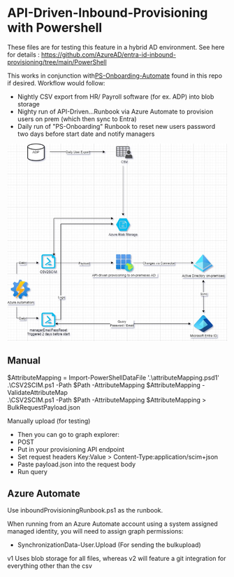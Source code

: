 # API-Driven-Inbound-Provisioning with Powershell 

These files are for testing this feature in a hybrid AD environment. See here for details : https://github.com/AzureAD/entra-id-inbound-provisioning/tree/main/PowerShell

This works in conjunction with[PS-Onboarding-Automate](../PS-Onboarding-Automate/) found in this repo if desired. Workflow would follow:
- Nightly CSV export from HR/ Payroll software (for ex. ADP) into blob storage 
- Nighty run of API-Driven...Runbook via Azure Automate to provision users on prem (which then sync to Entra)
- Daily run of "PS-Onboarding" Runbook to reset new users password two days before start date and notify managers

![Screenshot of a comment on a GitHub issue showing an image, added in the Markdown, of an Octocat smiling and raising a tentacle.](./images/Employee%20Onboarding%20Desired%20Workflow%20ANON.jpg)

## Manual

$AttributeMapping = Import-PowerShellDataFile '.\attributeMapping.psd1' \
.\CSV2SCIM.ps1 -Path $Path -AttributeMapping $AttributeMapping -ValidateAttributeMap \
.\CSV2SCIM.ps1 -Path $Path -AttributeMapping $AttributeMapping > BulkRequestPayload.json

Manually upload (for testing)

- Then you can go to graph explorer:
- POST
- Put in your provisioning API endpoint
- Set request headers Key:Value > Content-Type:application/scim+json
- Paste payload.json into the request body
- Run query

## Azure Automate 

Use inboundProvisioningRunbook.ps1 as the runbook. 

When running from an Azure Automate account using a system assigned managed identity, you will need to assign graph permissions:
 - SynchronizationData-User.Upload (For sending the bulkupload)

 v1 Uses blob storage for all files, whereas v2 will feature a git integration for everything other than the csv